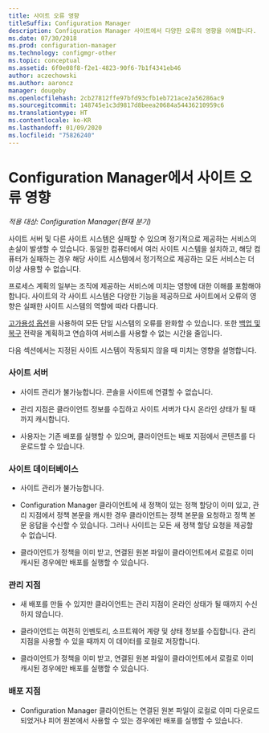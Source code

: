 ```yaml
---
title: 사이트 오류 영향
titleSuffix: Configuration Manager
description: Configuration Manager 사이트에서 다양한 오류의 영향을 이해합니다.
ms.date: 07/30/2018
ms.prod: configuration-manager
ms.technology: configmgr-other
ms.topic: conceptual
ms.assetid: 6f0e08f8-f2e1-4823-90f6-7b1f4341eb46
author: aczechowski
ms.author: aaroncz
manager: dougeby
ms.openlocfilehash: 2cb27812ffe97bfd93cfb1eb721ace2a56286ac9
ms.sourcegitcommit: 148745e1c3d9817d8beea20684a54436210959c6
ms.translationtype: HT
ms.contentlocale: ko-KR
ms.lasthandoff: 01/09/2020
ms.locfileid: "75826240"
---
```

# <a name="site-failure-impacts-in-configuration-manager"></a>Configuration Manager에서 사이트 오류 영향

*적용 대상: Configuration Manager(현재 분기)*

사이트 서버 및 다른 사이트 시스템은 실패할 수 있으며 정기적으로 제공하는 서비스의 손실이 발생할 수 있습니다. 동일한 컴퓨터에서 여러 사이트 시스템을 설치하고, 해당 컴퓨터가 실패하는 경우 해당 사이트 시스템에서 정기적으로 제공하는 모든 서비스는 더 이상 사용할 수 없습니다.

프로세스 계획의 일부는 조직에 제공하는 서비스에 미치는 영향에 대한 이해를 포함해야 합니다. 사이트의 각 사이트 시스템은 다양한 기능을 제공하므로 사이트에서 오류의 영향은 실패한 사이트 시스템의 역할에 따라 다릅니다. 

[고가용성 옵션](/sccm/core/servers/deploy/configure/high-availability-options)을 사용하여 모든 단일 시스템의 오류를 완화할 수 있습니다. 또한 [백업 및 복구](/sccm/core/servers/manage/backup-and-recovery) 전략을 계획하고 연습하여 서비스를 사용할 수 없는 시간을 줄입니다.

다음 섹션에서는 지정된 사이트 시스템이 작동되지 않을 때 미치는 영향을 설명합니다.


### <a name="site-server"></a>사이트 서버

- 사이트 관리가 불가능합니다. 콘솔을 사이트에 연결할 수 없습니다.  

- 관리 지점은 클라이언트 정보를 수집하고 사이트 서버가 다시 온라인 상태가 될 때까지 캐시합니다.  

- 사용자는 기존 배포를 실행할 수 있으며, 클라이언트는 배포 지점에서 콘텐츠를 다운로드할 수 있습니다.  


### <a name="site-database"></a>사이트 데이터베이스

- 사이트 관리가 불가능합니다.  

- Configuration Manager 클라이언트에 새 정책이 있는 정책 할당이 이미 있고, 관리 지점에서 정책 본문을 캐시한 경우 클라이언트는 정책 본문을 요청하고 정책 본문 응답을 수신할 수 있습니다. 그러나 사이트는 모든 새 정책 할당 요청을 제공할 수 없습니다.  

- 클라이언트가 정책을 이미 받고, 연결된 원본 파일이 클라이언트에서 로컬로 이미 캐시된 경우에만 배포를 실행할 수 있습니다.  


### <a name="management-point"></a>관리 지점

- 새 배포를 만들 수 있지만 클라이언트는 관리 지점이 온라인 상태가 될 때까지 수신하지 않습니다.  

- 클라이언트는 여전히 인벤토리, 소프트웨어 계량 및 상태 정보를 수집합니다. 관리 지점을 사용할 수 있을 때까지 이 데이터를 로컬로 저장합니다.  

- 클라이언트가 정책을 이미 받고, 연결된 원본 파일이 클라이언트에서 로컬로 이미 캐시된 경우에만 배포를 실행할 수 있습니다.  


### <a name="distribution-point"></a>배포 지점

- Configuration Manager 클라이언트는 연결된 원본 파일이 로컬로 이미 다운로드되었거나 피어 원본에서 사용할 수 있는 경우에만 배포를 실행할 수 있습니다.

